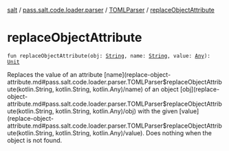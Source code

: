 [salt](../../index.md) / [pass.salt.code.loader.parser](../index.md) / [TOMLParser](index.md) / [replaceObjectAttribute](./replace-object-attribute.md)

# replaceObjectAttribute

`fun replaceObjectAttribute(obj: `[`String`](https://kotlinlang.org/api/latest/jvm/stdlib/kotlin/-string/index.html)`, name: `[`String`](https://kotlinlang.org/api/latest/jvm/stdlib/kotlin/-string/index.html)`, value: `[`Any`](https://kotlinlang.org/api/latest/jvm/stdlib/kotlin/-any/index.html)`): `[`Unit`](https://kotlinlang.org/api/latest/jvm/stdlib/kotlin/-unit/index.html)

Replaces the value of an attribute [name](replace-object-attribute.md#pass.salt.code.loader.parser.TOMLParser$replaceObjectAttribute(kotlin.String, kotlin.String, kotlin.Any)/name) of an object [obj](replace-object-attribute.md#pass.salt.code.loader.parser.TOMLParser$replaceObjectAttribute(kotlin.String, kotlin.String, kotlin.Any)/obj) with the
given [value](replace-object-attribute.md#pass.salt.code.loader.parser.TOMLParser$replaceObjectAttribute(kotlin.String, kotlin.String, kotlin.Any)/value). Does nothing when the object is not found.

